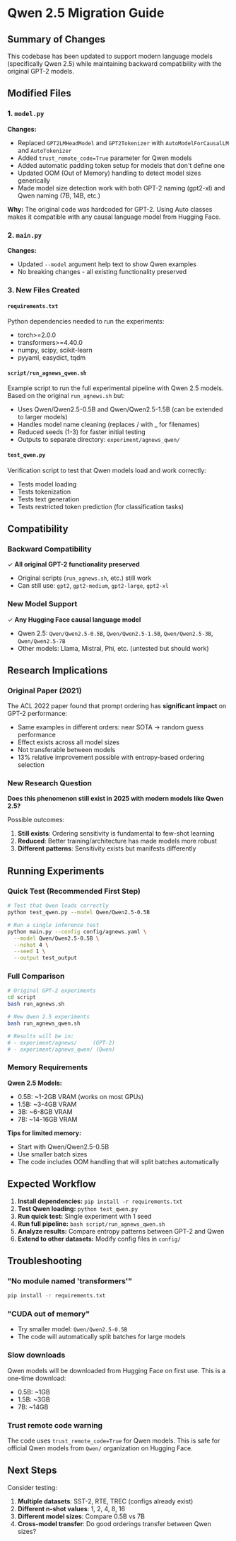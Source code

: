# Qwen 2.5 Migration Guide

## Summary of Changes

This codebase has been updated to support modern language models (specifically Qwen 2.5) while maintaining backward compatibility with the original GPT-2 models.

## Modified Files

### 1. `model.py`
**Changes:**
- Replaced `GPT2LMHeadModel` and `GPT2Tokenizer` with `AutoModelForCausalLM` and `AutoTokenizer`
- Added `trust_remote_code=True` parameter for Qwen models
- Added automatic padding token setup for models that don't define one
- Updated OOM (Out of Memory) handling to detect model sizes generically
- Made model size detection work with both GPT-2 naming (gpt2-xl) and Qwen naming (7B, 14B, etc.)

**Why:** The original code was hardcoded for GPT-2. Using Auto classes makes it compatible with any causal language model from Hugging Face.

### 2. `main.py`
**Changes:**
- Updated `--model` argument help text to show Qwen examples
- No breaking changes - all existing functionality preserved

### 3. New Files Created

#### `requirements.txt`
Python dependencies needed to run the experiments:
- torch>=2.0.0
- transformers>=4.40.0
- numpy, scipy, scikit-learn
- pyyaml, easydict, tqdm

#### `script/run_agnews_qwen.sh`
Example script to run the full experimental pipeline with Qwen 2.5 models. Based on the original `run_agnews.sh` but:
- Uses Qwen/Qwen2.5-0.5B and Qwen/Qwen2.5-1.5B (can be extended to larger models)
- Handles model name cleaning (replaces / with _ for filenames)
- Reduced seeds (1-3) for faster initial testing
- Outputs to separate directory: `experiment/agnews_qwen/`

#### `test_qwen.py`
Verification script to test that Qwen models load and work correctly:
- Tests model loading
- Tests tokenization
- Tests text generation
- Tests restricted token prediction (for classification tasks)

## Compatibility

### Backward Compatibility
✓ **All original GPT-2 functionality preserved**
- Original scripts (`run_agnews.sh`, etc.) still work
- Can still use: `gpt2`, `gpt2-medium`, `gpt2-large`, `gpt2-xl`

### New Model Support
✓ **Any Hugging Face causal language model**
- Qwen 2.5: `Qwen/Qwen2.5-0.5B`, `Qwen/Qwen2.5-1.5B`, `Qwen/Qwen2.5-3B`, `Qwen/Qwen2.5-7B`
- Other models: Llama, Mistral, Phi, etc. (untested but should work)

## Research Implications

### Original Paper (2021)
The ACL 2022 paper found that prompt ordering has **significant impact** on GPT-2 performance:
- Same examples in different orders: near SOTA → random guess performance
- Effect exists across all model sizes
- Not transferable between models
- 13% relative improvement possible with entropy-based ordering selection

### New Research Question
**Does this phenomenon still exist in 2025 with modern models like Qwen 2.5?**

Possible outcomes:
1. **Still exists**: Ordering sensitivity is fundamental to few-shot learning
2. **Reduced**: Better training/architecture has made models more robust
3. **Different patterns**: Sensitivity exists but manifests differently

## Running Experiments

### Quick Test (Recommended First Step)
```bash
# Test that Qwen loads correctly
python test_qwen.py --model Qwen/Qwen2.5-0.5B

# Run a single inference test
python main.py --config config/agnews.yaml \
  --model Qwen/Qwen2.5-0.5B \
  --nshot 4 \
  --seed 1 \
  --output test_output
```

### Full Comparison
```bash
# Original GPT-2 experiments
cd script
bash run_agnews.sh

# New Qwen 2.5 experiments
bash run_agnews_qwen.sh

# Results will be in:
# - experiment/agnews/     (GPT-2)
# - experiment/agnews_qwen/ (Qwen)
```

### Memory Requirements

**Qwen 2.5 Models:**
- 0.5B: ~1-2GB VRAM (works on most GPUs)
- 1.5B: ~3-4GB VRAM
- 3B: ~6-8GB VRAM
- 7B: ~14-16GB VRAM

**Tips for limited memory:**
- Start with Qwen/Qwen2.5-0.5B
- Use smaller batch sizes
- The code includes OOM handling that will split batches automatically

## Expected Workflow

1. **Install dependencies:** `pip install -r requirements.txt`
2. **Test Qwen loading:** `python test_qwen.py`
3. **Run quick test:** Single experiment with 1 seed
4. **Run full pipeline:** `bash script/run_agnews_qwen.sh`
5. **Analyze results:** Compare entropy patterns between GPT-2 and Qwen
6. **Extend to other datasets:** Modify config files in `config/`

## Troubleshooting

### "No module named 'transformers'"
```bash
pip install -r requirements.txt
```

### "CUDA out of memory"
- Try smaller model: `Qwen/Qwen2.5-0.5B`
- The code will automatically split batches for large models

### Slow downloads
Qwen models will be downloaded from Hugging Face on first use. This is a one-time download:
- 0.5B: ~1GB
- 1.5B: ~3GB
- 7B: ~14GB

### Trust remote code warning
The code uses `trust_remote_code=True` for Qwen models. This is safe for official Qwen models from `Qwen/` organization on Hugging Face.

## Next Steps

Consider testing:
1. **Multiple datasets**: SST-2, RTE, TREC (configs already exist)
2. **Different n-shot values**: 1, 2, 4, 8, 16
3. **Different model sizes**: Compare 0.5B vs 7B
4. **Cross-model transfer**: Do good orderings transfer between Qwen sizes?
